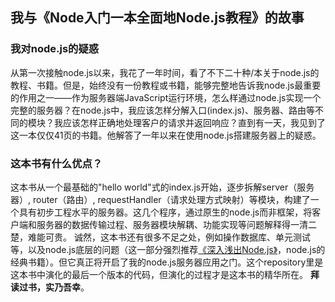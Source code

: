 ## 我与《Node入门一本全面地Node.js教程》的故事
### 我对node.js的疑惑
从第一次接触node.js以来，我花了一年时间，看了不下二十种/本关于node.js的教程、书籍。但是，始终没有一份教程或书籍，能够完整地告诉我node.js最重要的作用之一——作为服务器端JavaScript运行环境，怎么样通过node.js实现一个完整的服务器？在node.js中，我应该怎样分解入口(index.js)、服务器、路由等不同的模块？我应该怎样正确地处理客户的请求并返回响应？直到有一天，我见到了这一本仅仅41页的书籍。他解答了一年以来在使用node.js搭建服务器上的疑惑。

### 这本书有什么优点？
这本书从一个最基础的"hello world"式的index.js开始，逐步拆解server（服务器）, router（路由）, requestHandler（请求处理方式映射）等模块，构建了一个具有初步工程水平的服务器。这几个程序，通过原生的node.js而非框架，将客户端和服务器的数据传输过程、服务器模块解耦、功能实现等问题解释得一清二楚，难能可贵。
诚然，这本书还有很多不足之处，例如操作数据库、单元测试等，以及node.js底层的问题（这一部分强烈推荐[《深入浅出Node.js》](https://book.douban.com/subject/25768396/)，node.js的经典书籍）。但它真正将开启了我的node.js服务器应用之门。这个repository里是这本书中演化的最后一个版本的代码，但演化的过程才是这本书的精华所在。
**拜读过书，实乃吾幸**。
